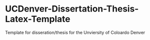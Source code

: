# UCDenver-Dissertation-Thesis-Latex-Template
Template for disseration/thesis for the Unviersity of Coloardo Denver 
